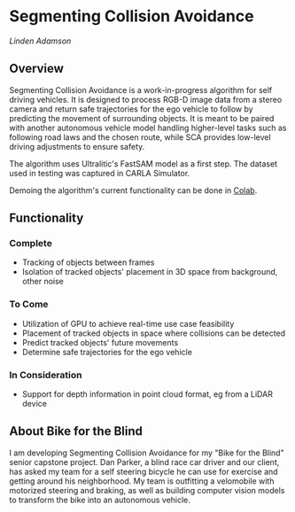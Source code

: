 # Segmenting Collision Avoidance
_Linden Adamson_
## Overview
Segmenting Collision Avoidance is a work-in-progress algorithm for self driving vehicles. It is designed to process RGB-D image data from a stereo camera and return safe trajectories for the ego vehicle to follow by predicting the movement of surrounding objects. It is meant to be paired with another autonomous vehicle model handling higher-level tasks such as following road laws and the chosen route, while SCA provides low-level driving adjustments to ensure safety.

The algorithm uses Ultralitic's FastSAM model as a first step. The dataset used in testing was captured in CARLA Simulator.

Demoing the algorithm's current functionality can be done in [Colab](https://colab.research.google.com/drive/1RuYl2oYogi_rdPMVeIv6bfQhAwWUqGbg?usp=sharing).
## Functionality
### Complete
- Tracking of objects between frames
- Isolation of tracked objects' placement in 3D space from background, other noise
### To Come
- Utilization of GPU to achieve real-time use case feasibility
- Placement of tracked objects in space where collisions can be detected
- Predict tracked objects' future movements
- Determine safe trajectories for the ego vehicle
### In Consideration
- Support for depth information in point cloud format, eg from a LiDAR device 
## About Bike for the Blind
I am developing Segmenting Collision Avoidance for my "Bike for the Blind" senior capstone project. Dan Parker, a blind race car driver and our client, has asked my team for a self steering bicycle he can use for exercise and getting around his neighborhood. My team is outfitting a velomobile with motorized steering and braking, as well as building computer vision models to transform the bike into an autonomous vehicle. 
